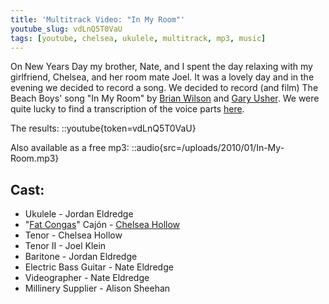 ```yaml
---
title: 'Multitrack Video: "In My Room"'
youtube_slug: vdLnQ5T0VaU
tags: [youtube, chelsea, ukulele, multitrack, mp3, music]
---
```


On New Years Day my brother, Nate, and I spent the day relaxing with my girlfriend, Chelsea, and her room mate Joel. It was a lovely day and in the evening we decided to record a song. We decided to record (and film) The Beach Boys' song "In My Room" by [Brian Wilson](http://en.wikipedia.org/wiki/Brian_Wilson "Brian Wilson") and [Gary Usher](http://en.wikipedia.org/wiki/Gary_Usher "Gary Usher"). We were quite lucky to find a transcription of the voice parts [here](http://beach-boys.aure.com/).

The results:
::youtube{token=vdLnQ5T0VaU}

Also available as a free mp3:
::audio{src=/uploads/2010/01/In-My-Room.mp3}

## Cast:

- Ukulele - Jordan Eldredge
- "[Fat Congas](http://www.fatcongas.com/)" Cajón - [Chelsea Hollow](https://www.chelseahollow.com)
- Tenor - Chelsea Hollow
- Tenor II - Joel Klein
- Baritone - Jordan Eldredge
- Electric Bass Guitar - Nate Eldredge
- Videographer - Nate Eldredge
- Millinery Supplier - Alison Sheehan

